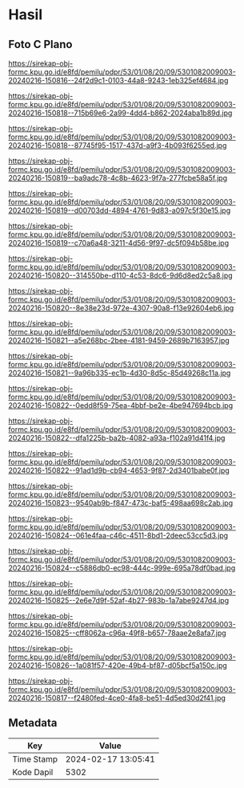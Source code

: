 # Hasil

## Foto C Plano

https://sirekap-obj-formc.kpu.go.id/e8fd/pemilu/pdpr/53/01/08/20/09/5301082009003-20240216-150816--24f2d9c1-0103-44a8-9243-1eb325ef4684.jpg

https://sirekap-obj-formc.kpu.go.id/e8fd/pemilu/pdpr/53/01/08/20/09/5301082009003-20240216-150818--715b69e6-2a99-4dd4-b862-2024aba1b89d.jpg

https://sirekap-obj-formc.kpu.go.id/e8fd/pemilu/pdpr/53/01/08/20/09/5301082009003-20240216-150818--87745f95-1517-437d-a9f3-4b093f6255ed.jpg

https://sirekap-obj-formc.kpu.go.id/e8fd/pemilu/pdpr/53/01/08/20/09/5301082009003-20240216-150819--ba9adc78-4c8b-4623-9f7a-277fcbe58a5f.jpg

https://sirekap-obj-formc.kpu.go.id/e8fd/pemilu/pdpr/53/01/08/20/09/5301082009003-20240216-150819--d00703dd-4894-4761-9d83-a097c5f30e15.jpg

https://sirekap-obj-formc.kpu.go.id/e8fd/pemilu/pdpr/53/01/08/20/09/5301082009003-20240216-150819--c70a6a48-3211-4d56-9f97-dc5f094b58be.jpg

https://sirekap-obj-formc.kpu.go.id/e8fd/pemilu/pdpr/53/01/08/20/09/5301082009003-20240216-150820--314550be-d110-4c53-8dc6-9d6d8ed2c5a8.jpg

https://sirekap-obj-formc.kpu.go.id/e8fd/pemilu/pdpr/53/01/08/20/09/5301082009003-20240216-150820--8e38e23d-972e-4307-90a8-f13e92604eb6.jpg

https://sirekap-obj-formc.kpu.go.id/e8fd/pemilu/pdpr/53/01/08/20/09/5301082009003-20240216-150821--a5e268bc-2bee-4181-9459-2689b7163957.jpg

https://sirekap-obj-formc.kpu.go.id/e8fd/pemilu/pdpr/53/01/08/20/09/5301082009003-20240216-150821--9a96b335-ec1b-4d30-8d5c-85d49268c11a.jpg

https://sirekap-obj-formc.kpu.go.id/e8fd/pemilu/pdpr/53/01/08/20/09/5301082009003-20240216-150822--0edd8f59-75ea-4bbf-be2e-4be947694bcb.jpg

https://sirekap-obj-formc.kpu.go.id/e8fd/pemilu/pdpr/53/01/08/20/09/5301082009003-20240216-150822--dfa1225b-ba2b-4082-a93a-f102a91d41f4.jpg

https://sirekap-obj-formc.kpu.go.id/e8fd/pemilu/pdpr/53/01/08/20/09/5301082009003-20240216-150822--91ad1d9b-cb94-4653-9f87-2d3401babe0f.jpg

https://sirekap-obj-formc.kpu.go.id/e8fd/pemilu/pdpr/53/01/08/20/09/5301082009003-20240216-150823--9540ab9b-f847-473c-baf5-498aa698c2ab.jpg

https://sirekap-obj-formc.kpu.go.id/e8fd/pemilu/pdpr/53/01/08/20/09/5301082009003-20240216-150824--061e4faa-c46c-4511-8bd1-2deec53cc5d3.jpg

https://sirekap-obj-formc.kpu.go.id/e8fd/pemilu/pdpr/53/01/08/20/09/5301082009003-20240216-150824--c5886db0-ec98-444c-999e-695a78df0bad.jpg

https://sirekap-obj-formc.kpu.go.id/e8fd/pemilu/pdpr/53/01/08/20/09/5301082009003-20240216-150825--2e6e7d9f-52af-4b27-983b-1a7abe9247d4.jpg

https://sirekap-obj-formc.kpu.go.id/e8fd/pemilu/pdpr/53/01/08/20/09/5301082009003-20240216-150825--cff8062a-c96a-49f8-b657-78aae2e8afa7.jpg

https://sirekap-obj-formc.kpu.go.id/e8fd/pemilu/pdpr/53/01/08/20/09/5301082009003-20240216-150826--1a081f57-420e-49b4-bf87-d05bcf5a150c.jpg

https://sirekap-obj-formc.kpu.go.id/e8fd/pemilu/pdpr/53/01/08/20/09/5301082009003-20240216-150817--f2480fed-4ce0-4fa8-be51-4d5ed30d2f41.jpg


## Metadata

| Key        | Value               |
| ---------- | ------------------- |
| Time Stamp | 2024-02-17 13:05:41 |
| Kode Dapil | 5302                |



